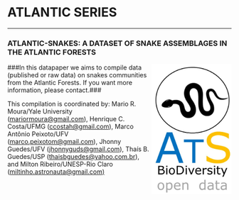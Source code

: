 # ATLANTIC SERIES
--------------------------------------------------------
### **ATLANTIC-SNAKES: A DATASET OF SNAKE ASSEMBLAGES IN THE  ATLANTIC FORESTS**

<img align="right" width="180" src="ats_v02_snakes1.jpg">

###In this datapaper we aims to compile data (published or raw data) on snakes communities from the Atlantic Forests. If you want more information, please contact.###

This compilation is coordinated by: Mario R. Moura/Yale University ([mariormoura@gmail.com](mailto:mariormoura@gmail.com)), Henrique C. Costa/UFMG ([ccostah@gmail.com](mailto:ccostah@gmail.com)), Marco Antônio Peixoto/UFV ([marco.peixotom@gmail.com](mailto:marco.peixotom@gmail.com)), Jhonny Guedes/UFV ([jhonnyguds@gmail.com](mailto:jhonnyguds@gmail.com)), Thaís B. Guedes/USP ([thaisbguedes@yahoo.com.br](mailto:thaisbguedes@yahoo.com.br)), and Milton Ribeiro/UNESP-Rio Claro ([miltinho.astronauta@gmail.com)](mailto:miltinho.astronauta@gmail.com)




